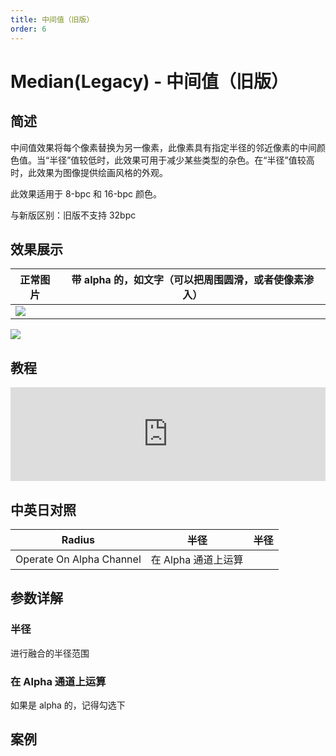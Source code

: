 ```yaml
---
title: 中间值（旧版）
order: 6
---
```


# Median(Legacy) - 中间值（旧版）

## 简述

中间值效果将每个像素替换为另一像素，此像素具有指定半径的邻近像素的中间颜色值。当“半径”值较低时，此效果可用于减少某些类型的杂色。在“半径”值较高时，此效果为图像提供绘画风格的外观。

此效果适用于 8-bpc 和 16-bpc 颜色。

与新版区别：旧版不支持 32bpc

## 效果展示

| 正常图片                                        | 带 alpha 的，如文字（可以把周围圆滑，或者使像素渗入） |
| ----------------------------------------------- | ----------------------------------------------------- |
| ![](https://cdn.yuelili.com/20220103223140.png) |

![](https://cdn.yuelili.com/20220103223741.png)

## 教程

<iframe src="https://player.bilibili.com/player.html?bvid=BV1e34y1X7Vj&page=95&high_quality=1" width="100%" allowfullscreen="allowfullscreen" frameborder="0"></iframe>

## 中英日对照

| Radius                   | 半径                | 半径 |
| ------------------------ | ------------------- | ---- |
| Operate On Alpha Channel | 在 Alpha 通道上运算 |      |

## 参数详解

### 半径

进行融合的半径范围

### 在 Alpha 通道上运算

如果是 alpha 的，记得勾选下

## 案例
